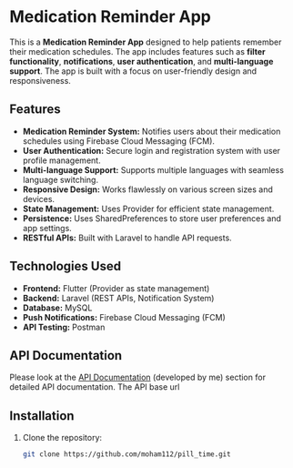 # Medication Reminder App

This is a **Medication Reminder App** designed to help patients remember their medication schedules. The app includes features such as **filter functionality**, **notifications**, **user authentication**, and **multi-language support**. The app is built with a focus on user-friendly design and responsiveness.

## Features

- **Medication Reminder System:** Notifies users about their medication schedules using Firebase Cloud Messaging (FCM).
- **User Authentication:** Secure login and registration system with user profile management.
- **Multi-language Support:** Supports multiple languages with seamless language switching.
- **Responsive Design:** Works flawlessly on various screen sizes and devices.
- **State Management:** Uses Provider for efficient state management.
- **Persistence:** Uses SharedPreferences to store user preferences and app settings.
- **RESTful APIs:** Built with Laravel to handle API requests.

## Technologies Used

- **Frontend:** Flutter (Provider as state management)
- **Backend:** Laravel (REST APIs, Notification System)
- **Database:** MySQL
- **Push Notifications:** Firebase Cloud Messaging (FCM)
- **API Testing:** Postman

## API Documentation

Please look at the [API Documentation](https://documenter.getpostman.com/view/40495647/2sAYQghoVH) (developed by me) section for detailed API documentation.
The API base url 

## Installation

1. Clone the repository:
   ```bash
   git clone https://github.com/moham112/pill_time.git
